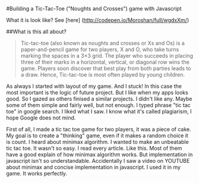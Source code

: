 #Building a Tic-Tac-Toe ("Noughts and Crosses") game with Javascript

What it is look like? See [here] (http://codepen.io/Moroshan/full/wgdxXm/)

##What is this all about?

> Tic-tac-toe (also known as noughts and crosses or Xs and Os) is a paper-and-pencil game for two players, X and O, who take turns marking the spaces in a 3×3 grid. The player who succeeds in placing three of their marks in a horizontal, vertical, or diagonal row wins the game. Players soon discover that best play from both parties leads to a draw. Hence, Tic-tac-toe is most often played by young children.

As always I started with layout of my game. And I stuck! In this case the most important is the logic of future project. But I like when my apps looks good. So I gazed as others finised a similar projects. I didn't like any. Maybe some of them simple and fairly well, but not enough. I typed phrase "tic tac toe" in google search. I liked what I saw. I know what it's called plagiarism, I hope Google does not mind.

First of all, I made a tic tac toe game for two players, it was a piece of cake. My goal is to create a "thinking" game, even if it makes a random choice it is count. I heard about minimax algorithm. I wanted to make an unbeatable tic tac toe. It wasn't so easy. I read every article. Like this. Most of them have a good explain of how minimax algorithm works. But implementation in javascript isn't so understandable. Accidentally I saw a video on YOUTUBE about minimax and concise implementation in javascript. I used it in my game. It works perfectly.
